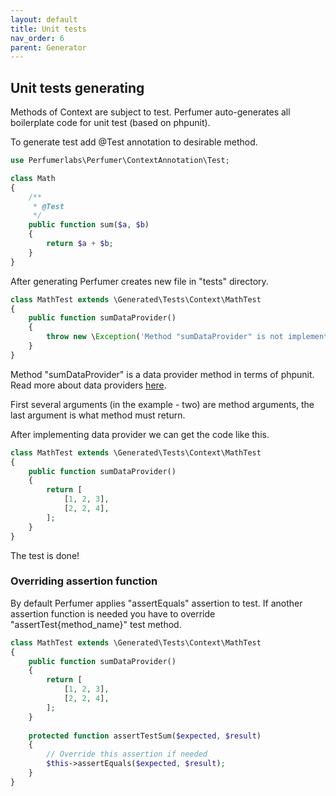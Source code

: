 ```yaml
---
layout: default
title: Unit tests
nav_order: 6
parent: Generator
---
```


## Unit tests generating

Methods of Context are subject to test. Perfumer auto-generates all boilerplate code for unit test (based on phpunit).

To generate test add @Test annotation to desirable method.

```php
use Perfumerlabs\Perfumer\ContextAnnotation\Test;

class Math
{
    /**
     * @Test
     */
    public function sum($a, $b)
    {
        return $a + $b;
    }
}
```

After generating Perfumer creates new file in "tests" directory.

```php
class MathTest extends \Generated\Tests\Context\MathTest
{
    public function sumDataProvider()
    {
        throw new \Exception('Method "sumDataProvider" is not implemented yet.');
    }
}
```

Method "sumDataProvider" is a data provider method in terms of phpunit.
Read more about data providers [here](https://phpunit.readthedocs.io/en/8.4/writing-tests-for-phpunit.html#data-providers).

First several arguments (in the example - two) are method arguments, the last argument is what method must return.

After implementing data provider we can get the code like this.

```php
class MathTest extends \Generated\Tests\Context\MathTest
{
    public function sumDataProvider()
    {
        return [
            [1, 2, 3],
            [2, 2, 4],
        ];
    }
}
```

The test is done!

### Overriding assertion function

By default Perfumer applies "assertEquals" assertion to test. 
If another assertion function is needed you have to override "assertTest{method_name}" test method.

```php
class MathTest extends \Generated\Tests\Context\MathTest
{
    public function sumDataProvider()
    {
        return [
            [1, 2, 3],
            [2, 2, 4],
        ];
    }
    
    protected function assertTestSum($expected, $result)
    {
        // Override this assertion if needed
        $this->assertEquals($expected, $result);
    }
}
```